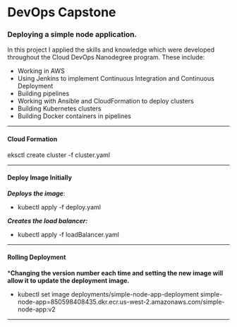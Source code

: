<h1>
  DevOps Capstone 
</h1>


<h3>
  Deploying a simple node application.
</h3>

In this project  I applied the skills and knowledge which were developed throughout the Cloud DevOps Nanodegree program. These include:

- Working in AWS
- Using Jenkins to implement Continuous Integration and Continuous Deployment
-  Building pipelines 
- Working with Ansible and CloudFormation to deploy clusters 
- Building Kubernetes clusters 
- Building Docker containers in pipelines

---



<h4>
  Cloud Formation
</h4>

eksctl create cluster -f cluster.yaml



---



<h4>
  Deploy Image Initially
</h4>

***Deploys the image***: 

- kubectl apply -f deploy.yaml

***Creates the load balancer:*** 

- kubectl apply -f loadBalancer.yaml



---



<h4>
  Rolling Deployment
</h4>

***Changing the version number each time and setting the new image will allow it to update the deployment image.** 

- kubectl set image deployments/simple-node-app-deployment simple-node-app=850598408435.dkr.ecr.us-west-2.amazonaws.com/simple-node-app:v2



---



